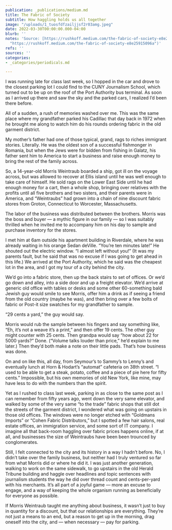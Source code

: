 ```yaml
---
publication: _publications/medium.md
title: The Fabric of Society
subtitle: How haggling holds us all together
image: "/uploads/1_tuosfdfzailjjsf2r03amg.jpeg"
date: 2022-03-30T00:00:00.000-04:00
blurb: ''
notes: 'Source: [https://rushkoff.medium.com/the-fabric-of-society-e8e25915096a](https://rushkoff.medium.com/the-fabric-of-society-e8e25915096a
  "https://rushkoff.medium.com/the-fabric-of-society-e8e25915096a")'
refs: ''
sources: ''
categories:
- _categories/periodicals.md

---
```

I was running late for class last week, so I hopped in the car and drove to the closest parking lot I could find to the CUNY Journalism School, which turned out to be up on the roof of the Port Authority bus terminal. As soon as I arrived up there and saw the sky and the parked cars, I realized I’d been there before.

All of a sudden, a rush of memories washed over me. This was the same place where my grandfather parked his Cadillac that day back in 1972 when he brought me along to watch him do his rounds ordering fabric in the old garment district.

My mother’s father had one of those typical, grand, rags to riches immigrant stories. Literally. He was the oldest son of a successful fishmonger in Romania, but when the Jews were for bidden from fishing in Galatz, his father sent him to America to start a business and raise enough money to bring the rest of the family across.

So, a 14-year-old Morris Weintraub boarded a ship, got ill on the voyage across, but was allowed to recover at Ellis island until he was well enough to take care of himself. He sold rags on the Lower East Side until he had enough money for a cart, then a whole shop, bringing over relatives with the profits until all five brothers and two sisters, and their parents were in America, and “Weintraubs” had grown into a chain of nine discount fabric stores from Groton, Connecticut to Worcester, Massachusetts.

The labor of the business was distributed between the brothers. Morris was the boss and buyer — a mythic figure in our family — so I was suitably thrilled when he invited me to accompany him on his day to sample and purchase inventory for the stores.

I met him at 6am outside his apartment building in Riverdale, where he was already waiting in his orange Sedan deVille. “You’re ten minutes late!” He shouted out the electric window. “I almost left without you!” (It was my parents fault, but he said that was no excuse if I was going to get ahead in this life.) We arrived at the Port Authority, which he said was the cheapest lot in the area, and I got my tour of a city behind the city.

We’d go into a fabric store, then up the back stairs to set of offices. Or we’d go down and alley, into a side door and up a freight elevator. We’d arrive at generic old office with tables or desks and some other 60-something bald Jewish guy would smile to see Morris, offer him a drink as if seeing a friend from the old country (maybe he was), and then bring over a few bolts of fabric or Post-it size swatches for my grandfather to sample.

“29 cents a yard,” the guy would say.

Morris would rub the sample between his fingers and say something like, “Eh, it’s not a weave it’s a print,” and then offer 19 cents. The other guy might counter with 25 cents. Then grandpa would say “how about 22 for 5000 yards?” Done. (“Volume talks louder than price,” he’d explain to me later.) Then they’d both make a note on their little pads. That’s how business was done.

On and on like this, all day, from Seymour’s to Sammy’s to Lenny’s and eventually lunch at Horn & Hodart’s “automat” cafeteria on 38th street. “I used to be able to get a steak, potato, coffee and a piece of pie here for fifty cents.” Impossible, but his own memories of old New York, like mine, may have less to do with the numbers than the spirit.

Yet as I rushed to class last week, parking in as close to the same post as I can remember from fifty years ago, went down the very same elevator, and walked by some of the very same “to the trade” fabric shops that still dot the streets of the garment district, I wondered what was going on upstairs in those old offices. The windows were no longer etched with “Goldmans Imports” or “Cohen Fabric Distributors,” but I spotted a few hair salons, real estate offices, an immigration service, and some sort of IT company. I imagine all that back-room haggling over fabric prices happens online, if at all, and businesses the size of Weintraubs have been been trounced by conglomerates.

Still, I felt connected to the city and its history in a way I hadn’t before. No, I didn’t take over the family business, but neither had I truly ventured so far from what Morris did or where he did it. I was just another generation, walking to work on the same sidewalk, to go upstairs in the old Herald Tribune building and haggle over headlines and topic sentences with journalism students the way he did over thread count and cents-per-yard with his merchants. It’s all part of a joyful game — more an excuse to engage, and a way of keeping the whole organism running as beneficially for everyone as possible.

If Morris Weintraub taught me anything about business, it wasn’t just to buy in quantity for a discount, but that our relationships are everything. They’re not just a means to an end, but a reason to get up in the morning, drag oneself into the city, and — when necessary — pay for parking.